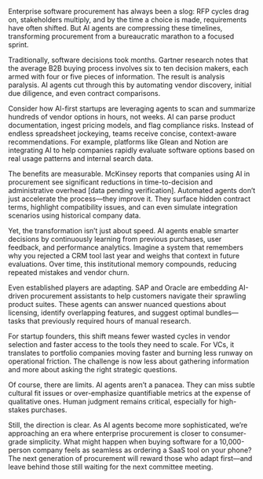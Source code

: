 Enterprise software procurement has always been a slog: RFP cycles drag on, stakeholders multiply, and by the time a choice is made, requirements have often shifted. But AI agents are compressing these timelines, transforming procurement from a bureaucratic marathon to a focused sprint.

Traditionally, software decisions took months. Gartner research notes that the average B2B buying process involves six to ten decision makers, each armed with four or five pieces of information. The result is analysis paralysis. AI agents cut through this by automating vendor discovery, initial due diligence, and even contract comparisons.

Consider how AI-first startups are leveraging agents to scan and summarize hundreds of vendor options in hours, not weeks. AI can parse product documentation, ingest pricing models, and flag compliance risks. Instead of endless spreadsheet jockeying, teams receive concise, context-aware recommendations. For example, platforms like Glean and Notion are integrating AI to help companies rapidly evaluate software options based on real usage patterns and internal search data.

The benefits are measurable. McKinsey reports that companies using AI in procurement see significant reductions in time-to-decision and administrative overhead [data pending verification]. Automated agents don’t just accelerate the process—they improve it. They surface hidden contract terms, highlight compatibility issues, and can even simulate integration scenarios using historical company data.

Yet, the transformation isn’t just about speed. AI agents enable smarter decisions by continuously learning from previous purchases, user feedback, and performance analytics. Imagine a system that remembers why you rejected a CRM tool last year and weighs that context in future evaluations. Over time, this institutional memory compounds, reducing repeated mistakes and vendor churn.

Even established players are adapting. SAP and Oracle are embedding AI-driven procurement assistants to help customers navigate their sprawling product suites. These agents can answer nuanced questions about licensing, identify overlapping features, and suggest optimal bundles—tasks that previously required hours of manual research.

For startup founders, this shift means fewer wasted cycles in vendor selection and faster access to the tools they need to scale. For VCs, it translates to portfolio companies moving faster and burning less runway on operational friction. The challenge is now less about gathering information and more about asking the right strategic questions.

Of course, there are limits. AI agents aren’t a panacea. They can miss subtle cultural fit issues or over-emphasize quantifiable metrics at the expense of qualitative ones. Human judgment remains critical, especially for high-stakes purchases.

Still, the direction is clear. As AI agents become more sophisticated, we’re approaching an era where enterprise procurement is closer to consumer-grade simplicity. What might happen when buying software for a 10,000-person company feels as seamless as ordering a SaaS tool on your phone? The next generation of procurement will reward those who adapt first—and leave behind those still waiting for the next committee meeting.